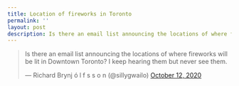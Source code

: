 ```yaml
---
title: Location of fireworks in Toronto
permalink: ''
layout: post
description: Is there an email list announcing the locations of where fireworks will be lit in Downtown Toronto?
---
```




<blockquote class="twitter-tweet"><p lang="en" dir="ltr">Is there an email list announcing the locations of where fireworks will be lit in Downtown Toronto? I keep hearing them but never see them.</p>&mdash; Richard Brynj ó l f s s o n (@sillygwailo) <a href="https://twitter.com/sillygwailo/status/1315487115279556608?ref_src=twsrc%5Etfw">October 12, 2020</a></blockquote> <script async src="https://platform.twitter.com/widgets.js" charset="utf-8"></script>